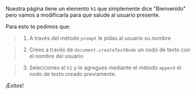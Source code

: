 Nuestra página tiene un elemento `h1` que simplemente dice "Bienvenido" pero vamos a modificarla para que salude al usuario presente.

Para esto te pedimos que:

> 1. A través del método `prompt` le pidas al usuario su nombre

> 2. Crees a través de `document.createTextNode` un nodo de texto con el nombre del usuario

> 3. Selecciones el `h1` y le agregues mediante el método `append` el nodo de texto creado previamente.

¡Éxitos!